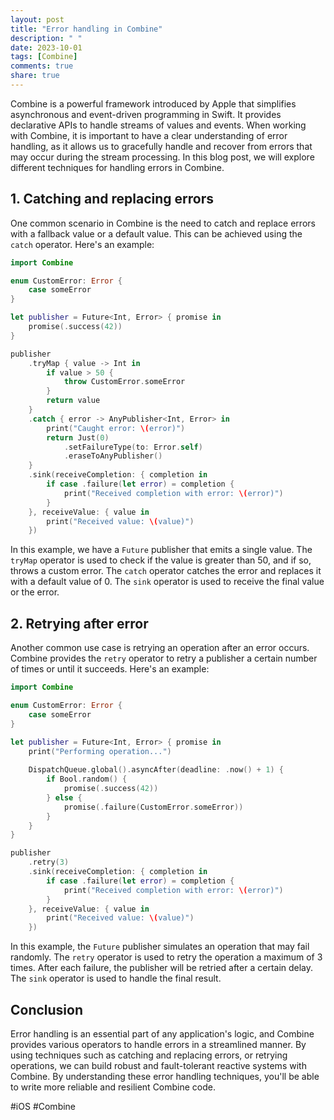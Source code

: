 ```yaml
---
layout: post
title: "Error handling in Combine"
description: " "
date: 2023-10-01
tags: [Combine]
comments: true
share: true
---
```


Combine is a powerful framework introduced by Apple that simplifies asynchronous and event-driven programming in Swift. It provides declarative APIs to handle streams of values and events. When working with Combine, it is important to have a clear understanding of error handling, as it allows us to gracefully handle and recover from errors that may occur during the stream processing. In this blog post, we will explore different techniques for handling errors in Combine.

## 1. Catching and replacing errors

One common scenario in Combine is the need to catch and replace errors with a fallback value or a default value. This can be achieved using the `catch` operator. Here's an example:

```swift
import Combine

enum CustomError: Error {
    case someError
}

let publisher = Future<Int, Error> { promise in
    promise(.success(42))
}

publisher
    .tryMap { value -> Int in
        if value > 50 {
            throw CustomError.someError
        }
        return value
    }
    .catch { error -> AnyPublisher<Int, Error> in
        print("Caught error: \(error)")
        return Just(0)
            .setFailureType(to: Error.self)
            .eraseToAnyPublisher()
    }
    .sink(receiveCompletion: { completion in
        if case .failure(let error) = completion {
            print("Received completion with error: \(error)")
        }
    }, receiveValue: { value in
        print("Received value: \(value)")
    })
```

In this example, we have a `Future` publisher that emits a single value. The `tryMap` operator is used to check if the value is greater than 50, and if so, throws a custom error. The `catch` operator catches the error and replaces it with a default value of 0. The `sink` operator is used to receive the final value or the error.

## 2. Retrying after error

Another common use case is retrying an operation after an error occurs. Combine provides the `retry` operator to retry a publisher a certain number of times or until it succeeds. Here's an example:

```swift
import Combine

enum CustomError: Error {
    case someError
}

let publisher = Future<Int, Error> { promise in
    print("Performing operation...")
    
    DispatchQueue.global().asyncAfter(deadline: .now() + 1) {
        if Bool.random() {
            promise(.success(42))
        } else {
            promise(.failure(CustomError.someError))
        }
    }
}

publisher
    .retry(3)
    .sink(receiveCompletion: { completion in
        if case .failure(let error) = completion {
            print("Received completion with error: \(error)")
        }
    }, receiveValue: { value in
        print("Received value: \(value)")
    })
```

In this example, the `Future` publisher simulates an operation that may fail randomly. The `retry` operator is used to retry the operation a maximum of 3 times. After each failure, the publisher will be retried after a certain delay. The `sink` operator is used to handle the final result.

## Conclusion

Error handling is an essential part of any application's logic, and Combine provides various operators to handle errors in a streamlined manner. By using techniques such as catching and replacing errors, or retrying operations, we can build robust and fault-tolerant reactive systems with Combine. By understanding these error handling techniques, you'll be able to write more reliable and resilient Combine code.

#iOS #Combine